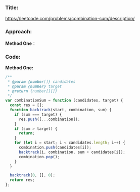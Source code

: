 ### **Title:**

https://leetcode.com/problems/combination-sum/description/

### **Approach:**

**Method One**：

### **Code:**

**Method One:**

```js
/**
 * @param {number[]} candidates
 * @param {number} target
 * @return {number[][]}
 */
var combinationSum = function (candidates, target) {
  const res = [];
  function backtrack(start, combination, sum) {
    if (sum === target) {
      res.push([...combination]);
    }
    if (sum > target) {
      return;
    }
    for (let i = start; i < candidates.length; i++) {
      combination.push(candidates[i]);
      backtrack(i, combination, sum + candidates[i]);
      combination.pop();
    }
  }

  backtrack(0, [], 0);
  return res;
};
```
